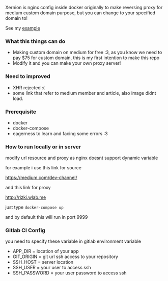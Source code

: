 Xernion is nginx config inside docker originally to make reversing proxy for medium custom domain purpose,
but you can change to your specified domain to!

See my [example](http://wlab.me:9999)

### What this things can do
- Making custom domain on medium for free :3, as you know we need to pay $75 for custom domain, this is my first intention to make this repo
- Modify it and you can make your own proxy server!

### Need to improved
- XHR rejected :(
- some link that refer to medium member and article, also image didnt load.

### Prerequisite
- docker
- docker-compose
- eagerness to learn and facing some errors :3

### How to run locally or in server

modify url resource and proxy as nginx doesnt support dynamic variable

for example i use this link for source

https://medium.com/dev-channel/

and this link for proxy

http://rizki.wlab.me

just type ```docker-compose up```

and by default this will run in port 9999

### Gitlab CI Config

you need to specify these variable in gitlab environment variable
- APP_DIR = location of your app
- GIT_ORIGIN = git url ssh access to your repository
- SSH_HOST = server location
- SSH_USER = your user to access ssh
- SSH_PASSWORD = your user password to access ssh